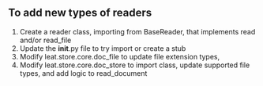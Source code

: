 ## To add new types of readers
1. Create a reader class, importing from BaseReader, that implements read and/or read_file
2. Update the __init__.py file to try import or create a stub
3. Modify leat.store.core.doc_file to update file extension types, 
4. Modify leat.store.core.doc_store to import class, update supported file types, and add logic to read_document
